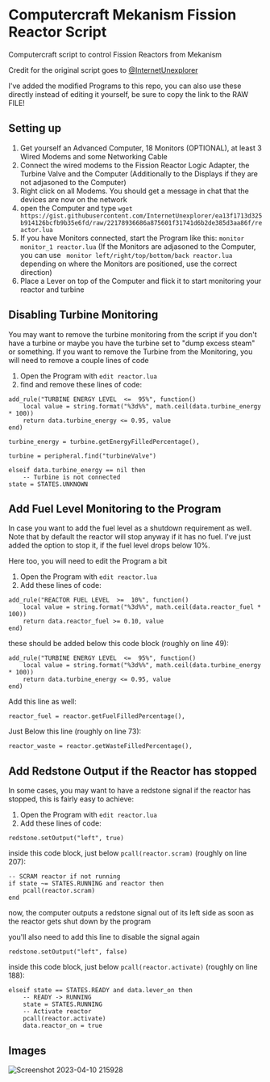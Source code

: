 # Computercraft Mekanism Fission Reactor Script
Computercraft script to control Fission Reactors from Mekanism


Credit for the original script goes to [@InternetUnexplorer](https://github.com/InternetUnexplorer) 

I've added the modified Programs to this repo, you can also use these directly instead of editing it yourself, be sure to copy the link to the RAW FILE!


## Setting up
1. Get yourself an Advanced Computer, 18 Monitors (OPTIONAL), at least 3 Wired Modems and some Networking Cable
2. Connect the wired modems to the Fission Reactor Logic Adapter, the Turbine Valve and the Computer (Additionally to the Displays if they are not adjasoned to the Computer)
3. Right click on all Modems. You should get a message in chat that the devices are now on the network
4. open the Computer and type ```wget https://gist.githubusercontent.com/InternetUnexplorer/ea13f1713d325b914126bcfb9b35e6fd/raw/22178936686a875601f31741d6b2de385d3aa86f/reactor.lua ``` 
5. If you have Monitors connected, start the Program like this: ``` monitor monitor_1 reactor.lua ``` (If the Monitors are adjasoned to the Computer, you can use ``` monitor left/right/top/bottom/back reactor.lua``` depending on where the Monitors are positioned, use the correct direction)
6. Place a Lever on top of the Computer and flick it to start monitoring your reactor and turbine

## Disabling Turbine Monitoring 
You may want to remove the turbine monitoring from the script if you don't have a turbine or maybe you have the turbine set to "dump excess steam" or something.
If you want to remove the Turbine from the Monitoring, you will need to remove a couple lines of code

1. Open the Program with ```edit reactor.lua```
2. find and remove these lines of code:
```
add_rule("TURBINE ENERGY LEVEL  <=  95%", function()
	local value = string.format("%3d%%", math.ceil(data.turbine_energy * 100))
	return data.turbine_energy <= 0.95, value
end)
```
```
turbine_energy = turbine.getEnergyFilledPercentage(),
```
```
turbine = peripheral.find("turbineValve")
```
```
elseif data.turbine_energy == nil then
	-- Turbine is not connected
state = STATES.UNKNOWN
```

## Add Fuel Level Monitoring to the Program
In case you want to add the fuel level as a shutdown requirement as well. Note that by default the reactor will stop anyway if it has no fuel. I've just added the option to stop it, if the fuel level drops below 10%.

Here too, you will need to edit the Program a bit
1. Open the Program with ```edit reactor.lua```
2. Add these lines of code:
```
add_rule("REACTOR FUEL LEVEL  >=  10%", function()
	local value = string.format("%3d%%", math.ceil(data.reactor_fuel * 100))
	return data.reactor_fuel >= 0.10, value
end)
```
these should be added below this code block (roughly on line 49):
```
add_rule("TURBINE ENERGY LEVEL  <=  95%", function()
	local value = string.format("%3d%%", math.ceil(data.turbine_energy * 100))
	return data.turbine_energy <= 0.95, value
end)
```
Add this line as well:
```
reactor_fuel = reactor.getFuelFilledPercentage(),
```
Just Below this line (roughly on line 73):
```
reactor_waste = reactor.getWasteFilledPercentage(),
```

## Add Redstone Output if the Reactor has stopped
In some cases, you may want to have a redstone signal if the reactor has stopped, this is fairly easy to achieve:
1. Open the Program with ```edit reactor.lua```
2. Add these lines of code:
```
redstone.setOutput("left", true)
```
inside this code block, just below `pcall(reactor.scram)` (roughly on line 207):
```
-- SCRAM reactor if not running
if state ~= STATES.RUNNING and reactor then
	pcall(reactor.scram)
end
```
now, the computer outputs a redstone signal out of its left side as soon as the reactor gets shut down by the program

you'll also need to add this line to disable the signal again
```
redstone.setOutput("left", false)
```
inside this code block, just below `pcall(reactor.activate)` (roughly on line 188):
```
elseif state == STATES.READY and data.lever_on then
	-- READY -> RUNNING
	state = STATES.RUNNING
	-- Activate reactor
	pcall(reactor.activate)
	data.reactor_on = true
```


## Images

![Screenshot 2023-04-10 215928](https://user-images.githubusercontent.com/19328039/231000435-70f41249-62fe-4f84-a10a-4778e942248a.png)


